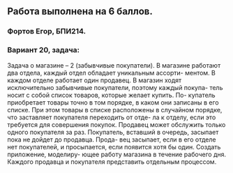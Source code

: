 ## Работа выполнена на 6 баллов.

### Фортов Егор, БПИ214.

### Вариант 20, задача:

Задача о магазине – 2 (забывчивые покупатели). В магазине работают два отдела, каждый отдел обладает уникальным ассорти- ментом. В каждом отделе работает один продавец. В магазин ходят исключительно забывчивые покупатели, поэтому каждый покупа- тель носит с собой список товаров, которые желает купить. По- купатель приобретает товары точно в том порядке, в каком они записаны в его списке. При этом товары в списке расположены в случайном порядке, что заставляет покупателя переходить от отде- ла к отделу, если это требуется для совершения покупок. Продавец может обслужить только одного покупателя за раз. Покупатель, вставший в очередь, засыпает пока не дойдет до продавца. Прода- вец засыпает, если в его отделе нет покупателей, и просыпается, если появится хотя бы один. Создать приложение, моделиру- ющее работу магазина в течение рабочего дня. Каждого продавца и покупателя представить отдельным процессом.
